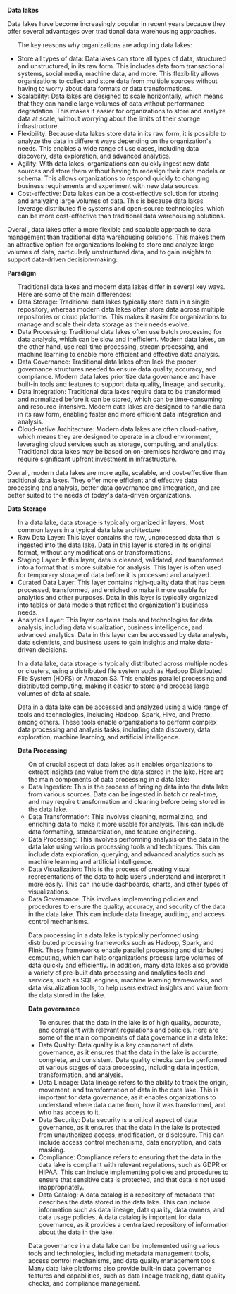 <b>Data lakes</b><br />

Data lakes have become increasingly popular in recent years because they offer several advantages over traditional data warehousing approaches.<ul>The key reasons why organizations are adopting data lakes:<br />

<li>Store all types of data: Data lakes can store all types of data, structured and unstructured, in its raw form. This includes data from transactional systems, social media, machine data, and more. This flexibility allows organizations to collect and store data from multiple sources without having to worry about data formats or data transformations.</li>

<li>Scalability: Data lakes are designed to scale horizontally, which means that they can handle large volumes of data without performance degradation. This makes it easier for organizations to store and analyze data at scale, without worrying about the limits of their storage infrastructure.</li>

<li>Flexibility: Because data lakes store data in its raw form, it is possible to analyze the data in different ways depending on the organization's needs. This enables a wide range of use cases, including data discovery, data exploration, and advanced analytics.</li>

<li>Agility: With data lakes, organizations can quickly ingest new data sources and store them without having to redesign their data models or schema. This allows organizations to respond quickly to changing business requirements and experiment with new data sources.</li>

<li>Cost-effective: Data lakes can be a cost-effective solution for storing and analyzing large volumes of data. This is because data lakes leverage distributed file systems and open-source technologies, which can be more cost-effective than traditional data warehousing solutions.</li>
</ul>

Overall, data lakes offer a more flexible and scalable approach to data management than traditional data warehousing solutions. This makes them an attractive option for organizations looking to store and analyze large volumes of data, particularly unstructured data, and to gain insights to support data-driven decision-making.<br />

<b>Paradigm</b><br />
<ul>Traditional data lakes and modern data lakes differ in several key ways. Here are some of the main differences:<br />

<li>Data Storage: Traditional data lakes typically store data in a single repository, whereas modern data lakes often store data across multiple repositories or cloud platforms. This makes it easier for organizations to manage and scale their data storage as their needs evolve.</li>

<li>Data Processing: Traditional data lakes often use batch processing for data analysis, which can be slow and inefficient. Modern data lakes, on the other hand, use real-time processing, stream processing, and machine learning to enable more efficient and effective data analysis.</li>

<li>Data Governance: Traditional data lakes often lack the proper governance structures needed to ensure data quality, accuracy, and compliance. Modern data lakes prioritize data governance and have built-in tools and features to support data quality, lineage, and security.</li>

<li>Data Integration: Traditional data lakes require data to be transformed and normalized before it can be stored, which can be time-consuming and resource-intensive. Modern data lakes are designed to handle data in its raw form, enabling faster and more efficient data integration and analysis.</li>

<li>Cloud-native Architecture: Modern data lakes are often cloud-native, which means they are designed to operate in a cloud environment, leveraging cloud services such as storage, computing, and analytics. Traditional data lakes may be based on on-premises hardware and may require significant upfront investment in infrastructure.</li>
</ul>

Overall, modern data lakes are more agile, scalable, and cost-effective than traditional data lakes. They offer more efficient and effective data processing and analysis, better data governance and integration, and are better suited to the needs of today's data-driven organizations.<br />

<b>Data Storage</b><br />

<ul>In a data lake, data storage is typically organized in layers. Most common layers in a typical data lake architecture:<br />

<li>Raw Data Layer: This layer contains the raw, unprocessed data that is ingested into the data lake. Data in this layer is stored in its original format, without any modifications or transformations.</li>

<li>Staging Layer: In this layer, data is cleaned, validated, and transformed into a format that is more suitable for analysis. This layer is often used for temporary storage of data before it is processed and analyzed.</li>

<li>Curated Data Layer: This layer contains high-quality data that has been processed, transformed, and enriched to make it more usable for analytics and other purposes. Data in this layer is typically organized into tables or data models that reflect the organization's business needs.</li>

<li>Analytics Layer: This layer contains tools and technologies for data analysis, including data visualization, business intelligence, and advanced analytics. Data in this layer can be accessed by data analysts, data scientists, and business users to gain insights and make data-driven decisions.</li>

In a data lake, data storage is typically distributed across multiple nodes or clusters, using a distributed file system such as Hadoop Distributed File System (HDFS) or Amazon S3. This enables parallel processing and distributed computing, making it easier to store and process large volumes of data at scale.<br />

Data in a data lake can be accessed and analyzed using a wide range of tools and technologies, including Hadoop, Spark, Hive, and Presto, among others. These tools enable organizations to perform complex data processing and analysis tasks, including data discovery, data exploration, machine learning, and artificial intelligence.<br />

<b>Data Processing</b><br />

<ul>On of crucial aspect of data lakes as it enables organizations to extract insights and value from the data stored in the lake. Here are the main components of data processing in a data lake:

<li>Data Ingestion: This is the process of bringing data into the data lake from various sources. Data can be ingested in batch or real-time, and may require transformation and cleaning before being stored in the data lake.</li>

<li>Data Transformation: This involves cleaning, normalizing, and enriching data to make it more usable for analysis. This can include data formatting, standardization, and feature engineering.</li>

<li>Data Processing: This involves performing analysis on the data in the data lake using various processing tools and techniques. This can include data exploration, querying, and advanced analytics such as machine learning and artificial intelligence.</li>

<li>Data Visualization: This is the process of creating visual representations of the data to help users understand and interpret it more easily. This can include dashboards, charts, and other types of visualizations.</li>

<li>Data Governance: This involves implementing policies and procedures to ensure the quality, accuracy, and security of the data in the data lake. This can include data lineage, auditing, and access control mechanisms.</li>

Data processing in a data lake is typically performed using distributed processing frameworks such as Hadoop, Spark, and Flink. These frameworks enable parallel processing and distributed computing, which can help organizations process large volumes of data quickly and efficiently. In addition, many data lakes also provide a variety of pre-built data processing and analytics tools and services, such as SQL engines, machine learning frameworks, and data visualization tools, to help users extract insights and value from the data stored in the lake. <br />

<b>Data governance</b><br />

<ul>To ensures that the data in the lake is of high quality, accurate, and compliant with relevant regulations and policies. Here are some of the main components of data governance in a data lake:

<li>Data Quality: Data quality is a key component of data governance, as it ensures that the data in the lake is accurate, complete, and consistent. Data quality checks can be performed at various stages of data processing, including data ingestion, transformation, and analysis.</li>

<li>Data Lineage: Data lineage refers to the ability to track the origin, movement, and transformation of data in the data lake. This is important for data governance, as it enables organizations to understand where data came from, how it was transformed, and who has access to it.</li>

<li>Data Security: Data security is a critical aspect of data governance, as it ensures that the data in the lake is protected from unauthorized access, modification, or disclosure. This can include access control mechanisms, data encryption, and data masking.</li>

<li>Compliance: Compliance refers to ensuring that the data in the data lake is compliant with relevant regulations, such as GDPR or HIPAA. This can include implementing policies and procedures to ensure that sensitive data is protected, and that data is not used inappropriately.</li>

<li>Data Catalog: A data catalog is a repository of metadata that describes the data stored in the data lake. This can include information such as data lineage, data quality, data owners, and data usage policies. A data catalog is important for data governance, as it provides a centralized repository of information about the data in the lake.</li></ul>

Data governance in a data lake can be implemented using various tools and technologies, including metadata management tools, access control mechanisms, and data quality management tools. Many data lake platforms also provide built-in data governance features and capabilities, such as data lineage tracking, data quality checks, and compliance management.<br />